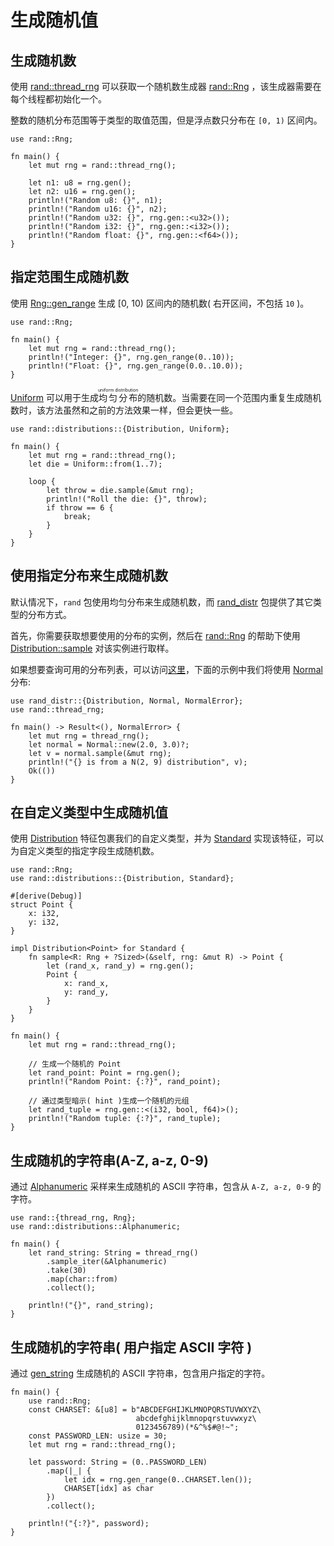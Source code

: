# 生成随机值

## 生成随机数

使用 [rand::thread_rng](https://docs.rs/rand/*/rand/fn.thread_rng.html) 可以获取一个随机数生成器 [rand::Rng](https://docs.rs/rand/0.8.5/rand/trait.Rng.html) ，该生成器需要在每个线程都初始化一个。

整数的随机分布范围等于类型的取值范围，但是浮点数只分布在 `[0, 1)` 区间内。

```rust,editable
use rand::Rng;

fn main() {
    let mut rng = rand::thread_rng();

    let n1: u8 = rng.gen();
    let n2: u16 = rng.gen();
    println!("Random u8: {}", n1);
    println!("Random u16: {}", n2);
    println!("Random u32: {}", rng.gen::<u32>());
    println!("Random i32: {}", rng.gen::<i32>());
    println!("Random float: {}", rng.gen::<f64>());
}
```

## 指定范围生成随机数

使用 [Rng::gen_range](https://rust-lang-nursery.github.io/rust-cookbook/algorithms/randomness.html) 生成 [0, 10) 区间内的随机数( 右开区间，不包括 `10` )。
```rust,editable
use rand::Rng;

fn main() {
    let mut rng = rand::thread_rng();
    println!("Integer: {}", rng.gen_range(0..10));
    println!("Float: {}", rng.gen_range(0.0..10.0));
}
```

[Uniform](https://docs.rs/rand/*/rand/distributions/uniform/struct.Uniform.html) 可以用于生成<ruby>均匀分布<rt>uniform distribution</rt></ruby>的随机数。当需要在同一个范围内重复生成随机数时，该方法虽然和之前的方法效果一样，但会更快一些。

```rust,editable
use rand::distributions::{Distribution, Uniform};

fn main() {
    let mut rng = rand::thread_rng();
    let die = Uniform::from(1..7);

    loop {
        let throw = die.sample(&mut rng);
        println!("Roll the die: {}", throw);
        if throw == 6 {
            break;
        }
    }
}
```

## 使用指定分布来生成随机数

默认情况下，`rand` 包使用均匀分布来生成随机数，而 [rand_distr](https://docs.rs/rand_distr/*/rand_distr/index.html) 包提供了其它类型的分布方式。

首先，你需要获取想要使用的分布的实例，然后在 [rand::Rng](https://docs.rs/rand/*/rand/trait.Rng.html) 的帮助下使用 [Distribution::sample](https://docs.rs/rand/*/rand/distributions/trait.Distribution.html#tymethod.sample) 对该实例进行取样。

如果想要查询可用的分布列表，可以访问[这里](https://docs.rs/rand_distr/*/rand_distr/index.html)，下面的示例中我们将使用 [Normal](https://docs.rs/rand_distr/0.4.3/rand_distr/struct.Normal.html) 分布:
```rust,editable
use rand_distr::{Distribution, Normal, NormalError};
use rand::thread_rng;

fn main() -> Result<(), NormalError> {
    let mut rng = thread_rng();
    let normal = Normal::new(2.0, 3.0)?;
    let v = normal.sample(&mut rng);
    println!("{} is from a N(2, 9) distribution", v);
    Ok(())
}
```

## 在自定义类型中生成随机值


使用 [Distribution](https://docs.rs/rand/*/rand/distributions/trait.Distribution.html) 特征包裹我们的自定义类型，并为 [Standard](https://docs.rs/rand/*/rand/distributions/struct.Standard.html) 实现该特征，可以为自定义类型的指定字段生成随机数。


```rust,editable
use rand::Rng;
use rand::distributions::{Distribution, Standard};

#[derive(Debug)]
struct Point {
    x: i32,
    y: i32,
}

impl Distribution<Point> for Standard {
    fn sample<R: Rng + ?Sized>(&self, rng: &mut R) -> Point {
        let (rand_x, rand_y) = rng.gen();
        Point {
            x: rand_x,
            y: rand_y,
        }
    }
}

fn main() {
    let mut rng = rand::thread_rng();

    // 生成一个随机的 Point
    let rand_point: Point = rng.gen();
    println!("Random Point: {:?}", rand_point);

    // 通过类型暗示( hint )生成一个随机的元组
    let rand_tuple = rng.gen::<(i32, bool, f64)>();
    println!("Random tuple: {:?}", rand_tuple);
}
```

## 生成随机的字符串(A-Z, a-z, 0-9)
通过 [Alphanumeric](https://docs.rs/rand/0.8.5/rand/distributions/struct.Alphanumeric.html) 采样来生成随机的 ASCII 字符串，包含从 `A-Z, a-z, 0-9` 的字符。

```rust,editble
use rand::{thread_rng, Rng};
use rand::distributions::Alphanumeric;

fn main() {
    let rand_string: String = thread_rng()
        .sample_iter(&Alphanumeric)
        .take(30)
        .map(char::from)
        .collect();

    println!("{}", rand_string);
}
```

## 生成随机的字符串( 用户指定 ASCII 字符 )
通过 [gen_string](https://docs.rs/rand/0.8.5/rand/trait.Rng.html#method.gen_range) 生成随机的 ASCII 字符串，包含用户指定的字符。

```rust,editable
fn main() {
    use rand::Rng;
    const CHARSET: &[u8] = b"ABCDEFGHIJKLMNOPQRSTUVWXYZ\
                            abcdefghijklmnopqrstuvwxyz\
                            0123456789)(*&^%$#@!~";
    const PASSWORD_LEN: usize = 30;
    let mut rng = rand::thread_rng();

    let password: String = (0..PASSWORD_LEN)
        .map(|_| {
            let idx = rng.gen_range(0..CHARSET.len());
            CHARSET[idx] as char
        })
        .collect();

    println!("{:?}", password);
}
```
